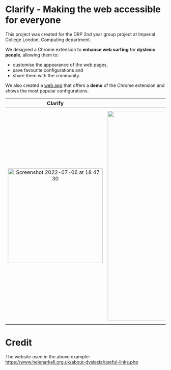 # Clarify - Making the web accessible for everyone

This project was created for the DRP 2nd year group project at Imperial College London, Computing department.

We designed a Chrome extension to **enhance web surfing** for **dyslexic people**, allowing them to:
- customise the appearance of the web pages,
- save favourite configurations and
- share them with the community.

We also created a [web app](https://clarify-this.herokuapp.com) that offers a **demo** of the Chrome extension and shows the most popular configurations.

Clarify | The web page before | The web page after
:-:|:-:|:-:
<img width="298" alt="Screenshot 2022-07-06 at 18 47 30" src="https://user-images.githubusercontent.com/30090176/177612003-a4cd2eb4-0d2a-4512-8d78-08bbeca2cbe0.png"> | <img width="661" alt="Screenshot 2022-07-06 at 18 47 16" src="https://user-images.githubusercontent.com/30090176/177612047-95c09e2f-ec17-48b1-9ec4-b6488b2ec994.png"> | <img width="675" alt="Screenshot 2022-07-06 at 18 46 24" src="https://user-images.githubusercontent.com/30090176/177612081-755a3832-cacc-479e-a488-978c31a344ce.png">

# Credit
The website used in the above example: https://www.helenarkell.org.uk/about-dyslexia/useful-links.php
